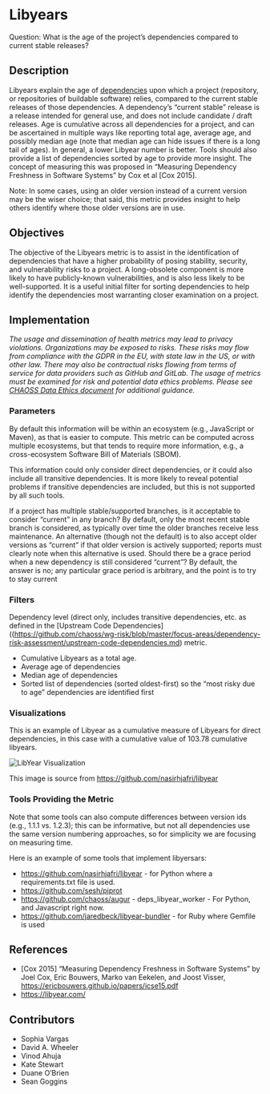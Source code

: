 # Libyears

Question: What is the age of the project’s dependencies compared to current stable releases?

## Description
Libyears explain the age of [dependencies](https://github.com/chaoss/wg-risk/blob/master/focus-areas/dependency-risk-assessment/upstream-code-dependencies.md) upon which a project (repository, or repositories of buildable software) relies, compared to the current stable releases of those dependencies. A dependency’s “current stable” release is a release intended for general use, and does not include candidate / draft releases. Age is cumulative across all dependencies for a project, and can be ascertained in multiple ways like reporting total age, average age, and possibly median age (note that median age can hide issues if there is a long tail of ages). In general, a lower Libyear number is better. Tools should also provide a list of dependencies sorted by age to provide more insight. The concept of measuring this was proposed in “Measuring Dependency Freshness in Software Systems” by Cox et al [Cox 2015].

Note: In some cases, using an older version instead of a current version may be the wiser choice; that said, this metric provides insight to help others identify where those older versions are in use.

## Objectives
The objective of the Libyears metric is to assist in the identification of dependencies that have a higher probability of posing stability, security, and vulnerability risks to a project. A long-obsolete component is more likely to have publicly-known vulnerabilities, and is also less likely to be well-supported. It is a useful initial filter for sorting dependencies to help identify the dependencies most warranting closer examination on a project.

## Implementation
*The usage and dissemination of health metrics may lead to privacy violations. Organizations may be exposed to risks. These risks may flow from compliance with the GDPR in the EU, with state law in the US, or with other law. There may also be contractual risks flowing from terms of service for data providers such as GitHub and GitLab. The usage of metrics must be examined for risk and potential data ethics problems. Please see [CHAOSS Data Ethics document](https://github.com/chaoss/community/blob/main/data-use-statement.md) for additional guidance.*

### Parameters
By default this information will be within an ecosystem (e.g., JavaScript or Maven), as that is easier to compute. This metric can be computed across multiple ecosystems, but that tends to require more information, e.g., a cross-ecosystem Software Bill of Materials (SBOM).

This information could only consider direct dependencies, or it could also include all transitive dependencies. It is more likely to reveal potential problems if transitive dependencies are included, but this is not supported by all such tools.

If a project has multiple stable/supported branches, is it acceptable to consider “current” in any branch? By default, only the most recent stable branch is considered, as typically over time the older branches receive less maintenance. An alternative (though not the default) is to also accept older versions as “current” if that older version is actively supported; reports must clearly note when this alternative is used.
Should there be a grace period when a new dependency is still considered “current”? By default, the answer is no; any particular grace period is arbitrary, and the point is to try to stay current

### Filters
Dependency level (direct only, includes transitive dependencies, etc. as defined in the [Upstream Code Dependencies]((https://github.com/chaoss/wg-risk/blob/master/focus-areas/dependency-risk-assessment/upstream-code-dependencies.md) metric. 
* Cumulative Libyears as a total age.
* Average age of dependencies
* Median age of dependencies
* Sorted list of dependencies (sorted oldest-first) so the “most risky due to age” dependencies are identified first

### Visualizations
This is an example of Libyear as a cumulative measure of Libyears for direct dependencies, in this case with a cumulative value of 103.78 cumulative libyears. 

![LibYear Visualization](https://raw.githubusercontent.com/chaoss/wg-risk/main/focus-areas/dependency-risk-assessment/images/libyear.png)

This image is source from https://github.com/nasirhjafri/libyear   

### Tools Providing the Metric
Note that some tools can also compute differences between version ids (e.g., 1.1.1 vs. 1.2.3); this can be informative, but not all dependencies use the same version numbering approaches, so for simplicity we are focusing on measuring time.

Here is an example of some tools that implement libyersars: 
* https://github.com/nasirhjafri/libyear  - for Python where a requirements.txt file is used. 
* https://github.com/sesh/piprot 
* https://github.com/chaoss/augur - deps_libyear_worker - For Python, and Javascript right now.
* https://github.com/jaredbeck/libyear-bundler - for Ruby where Gemfile is used

## References

* [Cox 2015] “Measuring Dependency Freshness in Software Systems” by Joel Cox, Eric Bouwers, Marko van Eekelen, and Joost Visser, https://ericbouwers.github.io/papers/icse15.pdf  
* https://libyear.com/  

## Contributors
* Sophia Vargas
* David A. Wheeler
* Vinod Ahuja
* Kate Stewart
* Duane O’Brien
* Sean Goggins
